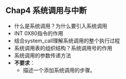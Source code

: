 ## Chap4 系统调用与中断
* 什么是系统调用？为什么要引入系统调用
* INT 0X80指令的作用
* 结合system_call理解系统调用的整个执行过程
* 系统调用表的组织结构？系统调用号的作用
* 系统调用的参数传递方法
* **不要求**：
  * 描述一个添加系统调用的步骤。




